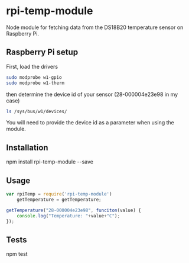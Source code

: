 rpi-temp-module
=========

Node module for fetching data from the DS18B20 temperature sensor on Raspberry Pi. 

## Raspberry Pi setup

First, load the drivers

```bash
sudo modprobe w1-gpio  
sudo modprobe w1-therm
```

then determine the device id of your sensor (28-000004e23e98 in my case) 

```bash
ls /sys/bus/w1/devices/   
```

You will need to provide the device id as a parameter when using the module.

## Installation

  npm install rpi-temp-module --save

## Usage

```javascript
var rpiTemp = require('rpi-temp-module')    
    getTemperature = getTemperature;    

getTemperature("28-000004e23e98", funciton(value) {    
    console.log("Temperature: "+value+"C");    
});    
```

## Tests

  npm test
